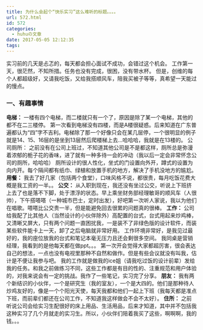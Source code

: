 ```yaml
---
title: 为什么会起个“快乐实习”这么难听的标题。。。。
url: 572.html
id: 572
categories:
  - huhuの文章
date: 2017-05-05 12:12:35
tags:
---
```


实习前的几天是忐忑的，每天都会担心面试不成功，会错过这个机会。 工作第一天，很茫然，不知所措。任务也没有完成，很困，没有带水杯。 但是，创维的每个人都超级好，又请我吃饭，又给我搭顺风车，陪我买被子等等，真希望一天能过的慢点。

### 一、有趣事情

**电梯：** 一楼有四个电梯，而二楼就只有一个了，原因是除了某一个电梯，其他的都不在二三楼停。 第一次看到电梯没有四楼，而是A楼很疑惑。后来知道在广东普遍都认为“四”字不吉利。电梯除了那一个好像只会在某几层停，一个很明显的例子就是14、15、16层的是坐到13层然后爬楼梯上去...哈哈哈，我就是在13楼的。 公司厕所： 之前没有在公司上班过，不知道其他公司是不是都这样，厕所总是弥漫着浓郁的栀子花的香味，进了就有一种多待一会的冲动（我以后一定会非常怀念公司的厕所，哈哈哈） 厕所设计的很人性化，坐式的门设置向外开，蹲式的设置为向内开。每个隔间都有纸巾、绿植和放置手机的地方，解决了手机没地方的尴尬。 **用餐：** 我去了好几家（包括两个食堂），口味风格不说，都很贵，每月吃饭花费大概是我工资的一半。。 **公交：** 从入职到现在，我还没有坐过公交，听说上下班挤上去了也是落不下脚，处于漂浮的状态。早上乘坐财务部经理敏哥的顺风车（人很帅），下午搭嗒嗒（一种城市巴士，定时出发），好吧第一次听人家说，我以为他们在唱歌。嗒嗒比公交贵一半，但是能避免回去很累的问题真的很棒。 **工作：** 公司给我配了比其他人（当然设计的小伙伴除外）高配置的台式，台式用起来炒鸡棒，又清晰又屏大，只有两个问题一直困扰我，一是装不了非绿色版的设计软件，而装某些软件能卡上一天，卸了之后电脑就非常好用。 工作环境非常好，是我见过最好的，我的座位放我的台式和笔记本毫无压力且还会剩很多空间。 我同桌是营销经理，我看到的是他每天都在做ppt。。。 第一次开会觉得大家都超厉害，很会表达自己的想法，一点也没有电视里那种不自然和做作。但是有些会议就没有叫我，估计是不便让我参与吧。 我的工作就是做我的ice姐（请我吃过饭的设计前辈）发给我的任务。和我之前做练习不同，这些工作都是有目的性的、注重规范和用户体验的，对我来说会有一定的挑战。我作了一些笔记，实习完了分享。 **朋友：** 我有两个新结识的小伙伴，一个是研究生（我的室友），一个是大四的。他们是那种待人炒鸡友好的，像是一个个阳光天使，每天我都和他们一起上下班（我每天都是准点下班，而前辈们都还在公司工作，不知道我这样做会不会不太好）。 **住所：** 之前听说公司会给实习生配很好的床上用品、生活用品，后来才知道，其中并不包括我这种实习了几个月就走的实习生。所以，小伙伴们陪着我买了这些，啊啊啊，我的钱。。。